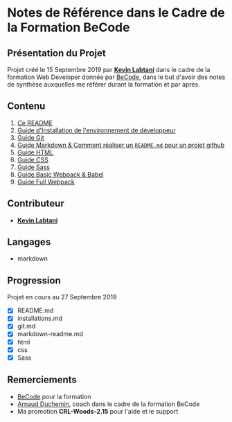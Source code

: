 # Notes de Référence dans le Cadre de la Formation BeCode

## Présentation du Projet

Projet créé le 15 Septembre 2019 par [**Kevin Labtani**](https://github.com/kevin-labtani) dans le cadre de la formation Web Developer donnée par [BeCode](https://www.becode.org/), dans le but d'avoir des notes de synthèse auxquelles me référer durant la formation et par après.

## Contenu

1. [Ce README](/README.md)
1. [Guide d'Installation de l'environnement de développeur](/installations.md)
1. [Guide Git](/git.md)
1. [Guide Markdown & Comment réaliser un `README.md` pour un projet github](/markdown-readme.md)
1. [Guide HTML](/html.md)
1. [Guide CSS](/css.md)
1. [Guide Sass](/sass.md)
1. [Guide Basic Webpack & Babel](/webpack-babel.md)
1. [Guide Full Webpack](/webpack-full.md)

## Contributeur

- [**Kevin Labtani**](https://github.com/kevin-labtani)

## Langages

- markdown

## Progression

Projet en cours au 27 Septembre 2019

- [x] README.md
- [x] installations.md
- [x] git.md
- [x] markdown-readme.md
- [x] html
- [x] css
- [x] Sass

## Remerciements

- [BeCode](https://www.becode.org/) pour la formation
- [Arnaud Duchemin](https://github.com/Cervant3s), coach dans le cadre de la formation BeCode
- Ma promotion **CRL-Woods-2.15** pour l'aide et le support
